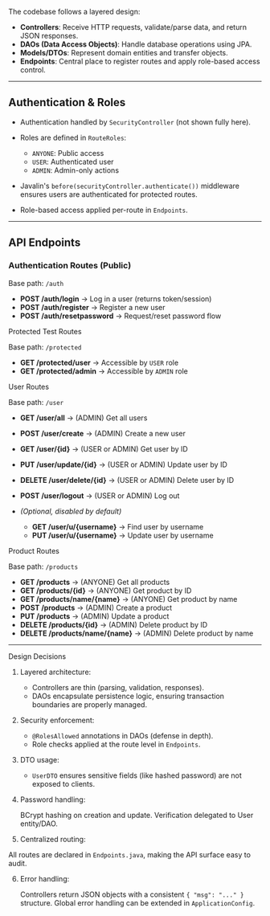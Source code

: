 The codebase follows a layered design:

* **Controllers**: Receive HTTP requests, validate/parse data, and return JSON responses.
* **DAOs (Data Access Objects)**: Handle database operations using JPA.
* **Models/DTOs**: Represent domain entities and transfer objects.
* **Endpoints**: Central place to register routes and apply role-based access control.

---

## Authentication & Roles

* Authentication handled by `SecurityController` (not shown fully here).
* Roles are defined in `RouteRoles`:

  * `ANYONE`: Public access
  * `USER`: Authenticated user
  * `ADMIN`: Admin-only actions
* Javalin's `before(securityController.authenticate())` middleware ensures users are authenticated for protected routes.
* Role-based access applied per-route in `Endpoints`.

---

## API Endpoints

### Authentication Routes (Public)

Base path: `/auth`

* **POST /auth/login** → Log in a user (returns token/session)
* **POST /auth/register** → Register a new user
* **POST /auth/resetpassword** → Request/reset password flow

Protected Test Routes

Base path: `/protected`

* **GET /protected/user** → Accessible by `USER` role
* **GET /protected/admin** → Accessible by `ADMIN` role

User Routes

Base path: `/user`

* **GET /user/all** → (ADMIN) Get all users
* **POST /user/create** → (ADMIN) Create a new user
* **GET /user/{id}** → (USER or ADMIN) Get user by ID
* **PUT /user/update/{id}** → (USER or ADMIN) Update user by ID
* **DELETE /user/delete/{id}** → (USER or ADMIN) Delete user by ID
* **POST /user/logout** → (USER or ADMIN) Log out
* *(Optional, disabled by default)*

  * **GET /user/u/{username}** → Find user by username
  * **PUT /user/u/{username}** → Update user by username

Product Routes

Base path: `/products`

* **GET /products** → (ANYONE) Get all products
* **GET /products/{id}** → (ANYONE) Get product by ID
* **GET /products/name/{name}** → (ANYONE) Get product by name
* **POST /products** → (ADMIN) Create a product
* **PUT /products** → (ADMIN) Update a product
* **DELETE /products/{id}** → (ADMIN) Delete product by ID
* **DELETE /products/name/{name}** → (ADMIN) Delete product by name

---

Design Decisions

1. Layered architecture:

   * Controllers are thin (parsing, validation, responses).
   * DAOs encapsulate persistence logic, ensuring transaction boundaries are properly managed.

2. Security enforcement:

   * `@RolesAllowed` annotations in DAOs (defense in depth).
   * Role checks applied at the route level in `Endpoints`.

3. DTO usage:

   * `UserDTO` ensures sensitive fields (like hashed password) are not exposed to clients.

4. Password handling:

   BCrypt hashing on creation and update.
   Verification delegated to User entity/DAO.

5. Centralized routing:

All routes are declared in `Endpoints.java`, making the API surface easy to audit.

6. Error handling:

   Controllers return JSON objects with a consistent `{ "msg": "..." }` structure.
   Global error handling can be extended in `ApplicationConfig`.

